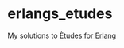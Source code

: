 # erlangs_etudes
My solutions to [Ètudes for Erlang](http://chimera.labs.oreilly.com/books/1234000000726)
